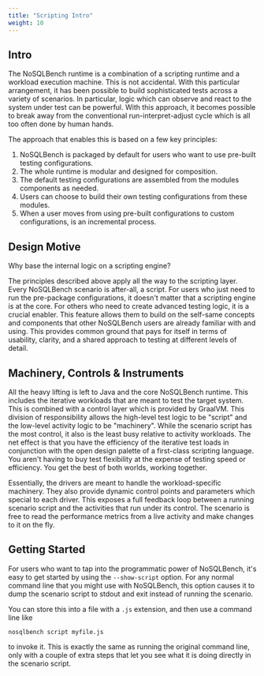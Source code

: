 ```yaml
---
title: "Scripting Intro"
weight: 10
---
```


## Intro

The NoSQLBench runtime is a combination of a scripting runtime and a workload execution machine.
This is not accidental. With this particular arrangement, it has been possible to build
sophisticated tests across a variety of scenarios. In particular, logic which can observe and react
to the system under test can be powerful. With this approach, it becomes possible to break away from
the conventional run-interpret-adjust cycle which is all too often done by human hands.

The approach that enables this is based on a few key principles:

1. NoSQLBench is packaged by default for users who want to use pre-built testing configurations.
2. The whole runtime is modular and designed for composition.
3. The default testing configurations are assembled from the modules components as needed.
4. Users can choose to build their own testing configurations from these modules.
5. When a user moves from using pre-built configurations to custom configurations, is an incremental
   process.

## Design Motive

Why base the internal logic on a scripting engine?

The principles described above apply all the way to the scripting layer. Every NoSQLBench scenario
is after-all, a script. For users who just need to run the pre-package configurations, it doesn't
matter that a scripting engine is at the core. For others who need to create advanced testing logic,
it is a crucial enabler. This feature allows them to build on the self-same concepts and components
that other NoSQLBench users are already familiar with and using. This provides common ground that
pays for itself in terms of usability, clarity, and a shared approach to testing at different levels
of detail.

## Machinery, Controls & Instruments

All the heavy lifting is left to Java and the core NoSQLBench runtime. This includes the iterative
workloads that are meant to test the target system. This is combined with a control layer which is
provided by GraalVM. This division of responsibility allows the high-level test logic to be "script"
and the low-level activity logic to be "machinery". While the scenario script has the most control,
it also is the least busy relative to activity workloads. The net effect is that you have the
efficiency of the iterative test loads in conjunction with the open design palette of a first-class
scripting language. You aren't having to buy test flexibility at the expense of testing speed or 
efficiency. You get the best of both worlds, working together.

Essentially, the drivers are meant to handle the workload-specific machinery. They also provide
dynamic control points and parameters which special to each driver. This exposes a full feedback
loop between a running scenario script and the activities that run under its control. The scenario
is free to read the performance metrics from a live activity and make changes to it on the fly.

## Getting Started

For users who want to tap into the programmatic power of NoSQLBench, it's easy to get started by
using the `--show-script` option. For any normal command line that you might use with NoSQLBench,
this option causes it to dump the scenario script to stdout and exit instead of running the
scenario.

You can store this into a file with a `.js` extension, and then use a command line like

    nosqlbench script myfile.js

to invoke it. This is exactly the same as running the original command line, only with a couple of
extra steps that let you see what it is doing directly in the scenario script.


